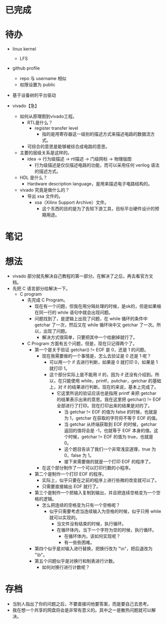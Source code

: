 # 已完成

# 待办
- linux kernel
	- LFS

- github profile
	- repo 与 username 相似
	- 权限设置为 public
- 基于设备树的平台驱动
- vivado【急】
	- 如何从原理图到vivado工程。
		- RTL是什么？
			- register transfer level
				- 指的是用寄存器这一级别的描述方式来描述电路的数据流方式。
		- 可综合的意思是能够被综合成电路的意思。
	- 主要的层级关系是这样的。
		- idea -> 行为级描述 -> rtl描述 -> 门级网标 -> 物理版图
			- 行为级描述是仅仅描述电路的功能，而可以采用任何 verilog 语法的描述方式。
	- HDL 是什么？
		- Hardware description language，是用来描述电子电路结构的。
	- vivado 究竟是做什么的？
		- 导出 xsa 文件的。
			- xsa（Xilinx Support Archive）文件。
				- 这个东西的目的是为了告知下游工具，目标平台硬件设计的预期用途。

# 笔记

# 想法
- vivado 部分就先解决自己教程的第一部分。在解决了之后，再去看官方文档。
- 先把 C 语言部分给解决一下。
	- C program
		- 先完成 C Program。
			- 现在有一个问题，但我在用分隔处理的时候，是ok的，但是如果缩在同一行的 while 语句中就会出现问题。
			- 问题找到了，是逻辑上出现了问题，在 while 循环的条件中 getchar 了一次，然后又在 while 循环块中又 getchar 了一次。所以，出现了问题。
				- 解决方式很简单，只要把其中一个给删掉就行了。
		- C Program 方面有五个问题，但是，现在只记得两个了。
			- 第一个是关于验证 getchar() != EOF 是 0，还是 1 的问题。
				- 现在我需要做的一个事情是，怎么去验证是 0 还是 1 呢？
					- 可以用一个 if 去进行判断，如果是 0 就打印 0，如果是 1 就打印 1。
					- 这个部分实际上是不能用 if 的，因为 if 还没有介绍到。所以，在只能使用 while，printf，putchar，getchar 的基础上，对 if 的结果进行判断。现在的来说，基本上完成了。
						- 它这里所说的验证应该也是指用 printf 来把 getchar 的结果表示出来的意思。我在这里把 getchar() != EOF 全部进行了打印。现在打印出来的结果是对的了。
							- 当 getchar != EOF 的值为 false 的时候，也就是为 1，getchar 在获取的字符将不等于 EOF 的值。
							- 当 getchar 从终端获取到 EOF 的时候，getchar 返回的值将会是 -1，也就等于 EOF 本身的值。这个时候，getchar != EOF 的值为 true，也就是 0。
							- 这个题目告诉了我们一个非常浅显道理，true 为 0，false 为 1。
							- 接下来需要做的就是一个打印 EOF 的程序了。
				- 在这个部分制作了一个可以打印行数的小程序。
			- 第二个是制作一个打印 EOF 的程序。
				- 实际上，似乎只要在之前的程序上进行些微的改变就可以了。
				- 只需要直接输出 EOF 就行了。
			- 第三个是制作一个把输入复制到输出，并且把连续空格变为一个空格的逻辑。
				- 怎么把连续的空格变为只有一个空格呢？
					- 似乎只需要考虑当连续输入为空格的时候，似乎只用 while 就可以实现的。
						- 当文件没有结束的时候，执行循环。
						- 在循环体内，当下一个字符为空的时候，执行循环。
							- 在循环体内，该如何实现呢？
							- 有一些些困难。
			- 第四个似乎是对输入进行替换，把换行改为 "\n"，把后退改为 "\b"。
			- 第五个问题似乎是对换行和制表进行计数。
				- 如何对换行进行计数呢？


# 存档
- 当别人指出了你的问题之后，不要直接问他要答案，而是要自己去思考。
- 我在想一个共享的网盘将会是非常有意义的。其中之一是散热问题就可以解决。